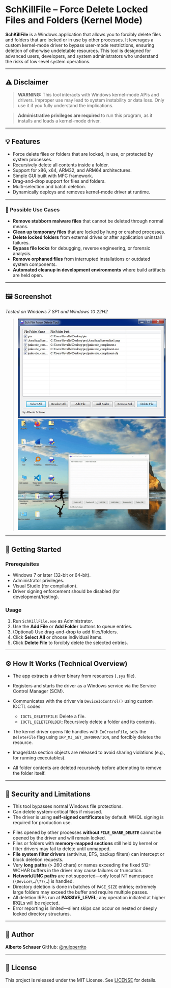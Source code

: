 # SchKillFile – Force Delete Locked Files and Folders (Kernel Mode)

**SchKillFile** is a Windows application that allows you to forcibly delete files and folders that are locked or in use by other processes. It leverages a custom kernel-mode driver to bypass user-mode restrictions, ensuring deletion of otherwise undeletable resources. This tool is designed for advanced users, developers, and system administrators who understand the risks of low-level system operations.

---

## ⚠️ Disclaimer

> **WARNING:** This tool interacts with Windows kernel-mode APIs and drivers. Improper use may lead to system instability or data loss. Only use it if you fully understand the implications.

> **Administrative privileges are required** to run this program, as it installs and loads a kernel-mode driver.

---

## 💡 Features

- Force delete files or folders that are locked, in use, or protected by system processes.
- Recursively delete all contents inside a folder.
- Support for x86, x64, ARM32, and ARM64 architectures.
- Simple GUI built with MFC framework.
- Drag-and-drop support for files and folders.
- Multi-selection and batch deletion.
- Dynamically deploys and removes kernel-mode driver at runtime.

---

### 🧰 Possible Use Cases

* **Remove stubborn malware files** that cannot be deleted through normal means.
* **Clean up temporary files** that are locked by hung or crashed processes.
* **Delete locked folders** from external drives or after application uninstall failures.
* **Bypass file locks** for debugging, reverse engineering, or forensic analysis.
* **Remove orphaned files** from interrupted installations or outdated system components.
* **Automated cleanup in development environments** where build artifacts are held open.

---

## 🖼️ Screenshot

*Tested on Windows 7 SP1 and Windows 10 22H2*
> ![](scrshot.jpg)
> ![](demo.gif)

---

## 🚀 Getting Started

### Prerequisites

- Windows 7 or later (32-bit or 64-bit).
- Administrator privileges.
- Visual Studio (for compilation).
- Driver signing enforcement should be disabled (for development/testing).

### Usage

1. Run `SchKillFile.exe` as Administrator.
2. Use the **Add File** or **Add Folder** buttons to queue entries.
3. (Optional) Use drag-and-drop to add files/folders.
4. Click **Select All** or choose individual items.
5. Click **Delete File** to forcibly delete the selected entries.

---

## ⚙️ How It Works (Technical Overview)

* The app extracts a driver binary from resources (`.sys` file).
* Registers and starts the driver as a Windows service via the Service Control Manager (SCM).
* Communicates with the driver via `DeviceIoControl()` using custom IOCTL codes:

  * `IOCTL_DELETEFILE`: Delete a file.
  * `IOCTL_DELETEFOLDER`: Recursively delete a folder and its contents.
* The kernel driver opens file handles with `IoCreateFile`, sets the `DeleteFile` flag using `IRP_MJ_SET_INFORMATION`, and forcibly deletes the resource.
* Image/data section objects are released to avoid sharing violations (e.g., for running executables).
* All folder contents are deleted recursively before attempting to remove the folder itself.

---

## 🔐 Security and Limitations

* This tool bypasses normal Windows file protections.
* Can delete system-critical files if misused.
* The driver is using **self-signed certificates** by default. WHQL signing is required for production use.
- Files opened by other processes **without `FILE_SHARE_DELETE`** cannot be opened by the driver and will remain locked.
- Files or folders with **memory-mapped sections** still held by kernel or filter drivers may fail to delete until unmapped.
- **File system filter drivers** (antivirus, EFS, backup filters) can intercept or block deletion requests.
- Very **long paths** (> 260 chars) or names exceeding the fixed 512-WCHAR buffers in the driver may cause failures or truncation.
- **Network/UNC paths** are not supported—only local NT namespace (`\Device\…`/`\??\…`) is handled.
- Directory deletion is done in batches of `PAGE_SIZE` entries; extremely large folders may exceed the buffer and require multiple passes.
- All deletion IRPs run at **PASSIVE_LEVEL**; any operation initiated at higher IRQLs will be rejected.
- Error reporting is limited—silent skips can occur on nested or deeply locked directory structures.

---

## 👤 Author

**Alberto Schauer**
GitHub: [@nuloperrito](https://github.com/nuloperrito)

---

## 📜 License

This project is released under the MIT License. See [LICENSE](LICENSE) for details.
